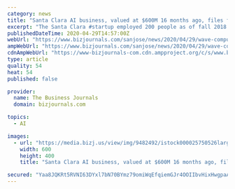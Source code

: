 ```yaml
---
category: news
title: "Santa Clara AI business, valued at $600M 16 months ago, files for bankruptcy"
excerpt: "The Santa Clara #startup employed 200 people as of fall 2018. But in this week's bankruptcy filings, it said that number has dwindled to 28 and it has less than $10 million in assets."
publishedDateTime: 2020-04-29T14:57:00Z
webUrl: "https://www.bizjournals.com/sanjose/news/2020/04/29/wave-computing-chapter-11-bankruptcy.html"
ampWebUrl: "https://www.bizjournals.com/sanjose/news/2020/04/29/wave-computing-chapter-11-bankruptcy.amp.html"
cdnAmpWebUrl: "https://www-bizjournals-com.cdn.ampproject.org/c/s/www.bizjournals.com/sanjose/news/2020/04/29/wave-computing-chapter-11-bankruptcy.amp.html"
type: article
quality: 54
heat: 54
published: false

provider:
  name: The Business Journals
  domain: bizjournals.com

topics:
  - AI

images:
  - url: "https://media.bizj.us/view/img/9482492/istock000025750526large*600xx2715-1810-1-0.jpg"
    width: 600
    height: 400
    title: "Santa Clara AI business, valued at $600M 16 months ago, files for bankruptcy"

secured: "Yaa8JQKRt5RVNI63DYxl7bN70BYmz79omiWqEfqiemGJr4OOIIbvHixHwgpaAyUEHAEHxywqXmogddYc8sA07RSyF4Tgn4lyFk3A+mJBtM33cYEiC1kcldoCHZDu1F5sZqTcy9jsfuGL64n3pv21UrlJ6MUuZL4rRqvgdWgkrTDIshJ0A3JT63Ef5UpQn9bdEu77UbvS0RAM0o0Qi8JNm1Hw7cLbcK61RQnOSGzmSPMAwBm+oKZ4uoqhqwC1b8nGPGMvk3VLuil2dZq4tsbTn5V6SupebU1tuzTcqtaVeSPBzkN67YwS/EcVYOax5xeotonl2hHj1hMbS3E3Pp9AR+wv+RYj7Xj/FH143YY3kfWQS39cnFuCOQWPhFBrKmp8ESyQScunidwhYyTLk0zHK5tw6I2KggDf1s9DhB78JxjRixKTDs0bhBsVwVWFvW+2rbQ+EwAXt7uIbLqu7yhbDGCkibQiLYm/MBjeHmT1pNw=;wd617KcF7tq2REaxRJT98Q=="
---
```


